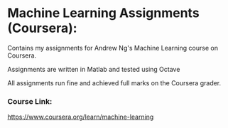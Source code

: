 # Machine Learning Assignments (Coursera):
Contains my assignments for Andrew Ng's Machine Learning course on Coursera. 

Assignments are written in Matlab and tested using Octave 

All assignments run fine and achieved full marks on the Coursera grader.

### Course Link:
https://www.coursera.org/learn/machine-learning
